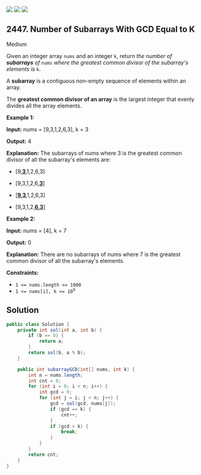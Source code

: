 [![](https://img.shields.io/github/stars/javadev/LeetCode-in-Java?label=Stars&style=flat-square)](https://github.com/javadev/LeetCode-in-Java)
[![](https://img.shields.io/github/forks/javadev/LeetCode-in-Java?label=Fork%20me%20on%20GitHub%20&style=flat-square)](https://github.com/javadev/LeetCode-in-Java/fork)
[![](https://img.shields.io/badge/-LeetCode%20in%20Kotlin-blue?style=flat-square)](https://github.com/javadev/LeetCode-in-Kotlin)

## 2447\. Number of Subarrays With GCD Equal to K

Medium

Given an integer array `nums` and an integer `k`, return _the number of **subarrays** of_ `nums` _where the greatest common divisor of the subarray's elements is_ `k`.

A **subarray** is a contiguous non-empty sequence of elements within an array.

The **greatest common divisor of an array** is the largest integer that evenly divides all the array elements.

**Example 1:**

**Input:** nums = [9,3,1,2,6,3], k = 3

**Output:** 4

**Explanation:** The subarrays of nums where 3 is the greatest common divisor of all the subarray's elements are:

- \[9,<ins>**3**</ins>,1,2,6,3] 
 
- \[9,3,1,2,6,<ins>**3**</ins>] 
 
- \[<ins>**9,3**</ins>,1,2,6,3] 
 
- \[9,3,1,2,<ins>**6,3**</ins>]

**Example 2:**

**Input:** nums = [4], k = 7

**Output:** 0

**Explanation:** There are no subarrays of nums where 7 is the greatest common divisor of all the subarray's elements.

**Constraints:**

*   `1 <= nums.length <= 1000`
*   <code>1 <= nums[i], k <= 10<sup>9</sup></code>

## Solution

```java
public class Solution {
    private int sol(int a, int b) {
        if (b == 0) {
            return a;
        }
        return sol(b, a % b);
    }

    public int subarrayGCD(int[] nums, int k) {
        int n = nums.length;
        int cnt = 0;
        for (int i = 0; i < n; i++) {
            int gcd = 0;
            for (int j = i; j < n; j++) {
                gcd = sol(gcd, nums[j]);
                if (gcd == k) {
                    cnt++;
                }
                if (gcd < k) {
                    break;
                }
            }
        }
        return cnt;
    }
}
```